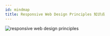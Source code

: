 ```yaml
---
id: mindmap
title: Responsive Web Design Principles 知识点
---
```


![responsive web design principles](https://cdn.nlark.com/yuque/0/2018/png/103970/1543300558790-27bb2d4a-0946-409d-8461-3da685f0d54e.png)